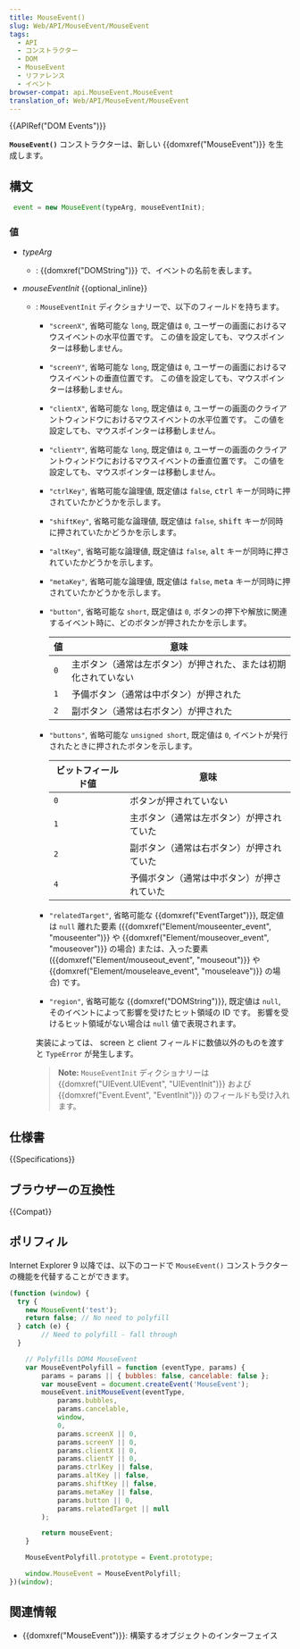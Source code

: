 ```yaml
---
title: MouseEvent()
slug: Web/API/MouseEvent/MouseEvent
tags:
  - API
  - コンストラクター
  - DOM
  - MouseEvent
  - リファレンス
  - イベント
browser-compat: api.MouseEvent.MouseEvent
translation_of: Web/API/MouseEvent/MouseEvent
---
```

{{APIRef("DOM Events")}}

**`MouseEvent()`** コンストラクターは、新しい {{domxref("MouseEvent")}} を生成します。

## 構文

```js
 event = new MouseEvent(typeArg, mouseEventInit);
```

### 値

- _typeArg_
  - : {{domxref("DOMString")}} で、イベントの名前を表します。
- _mouseEventInit_ {{optional_inline}}

  - : `MouseEventInit` ディクショナリーで、以下のフィールドを持ちます。

    - `"screenX"`, 省略可能な `long`, 既定値は `0`,
      ユーザーの画面におけるマウスイベントの水平位置です。
      この値を設定しても、マウスポインターは移動しません。
    - `"screenY"`, 省略可能な `long`, 既定値は `0`,
      ユーザーの画面におけるマウスイベントの垂直位置です。
      この値を設定しても、マウスポインターは移動しません。
    - `"clientX"`, 省略可能な `long`, 既定値は `0`,
      ユーザーの画面のクライアントウィンドウにおけるマウスイベントの水平位置です。
      この値を設定しても、マウスポインターは移動しません。
    - `"clientY"`, 省略可能な `long`, 既定値は `0`,
      ユーザーの画面のクライアントウィンドウにおけるマウスイベントの垂直位置です。
      この値を設定しても、マウスポインターは移動しません。
    - `"ctrlKey"`, 省略可能な論理値, 既定値は `false`,
      <kbd>ctrl</kbd> キーが同時に押されていたかどうかを示します。
    - `"shiftKey"`, 省略可能な論理値, 既定値は `false`,
      <kbd>shift</kbd> キーが同時に押されていたかどうかを示します。
    - `"altKey"`, 省略可能な論理値, 既定値は `false`,
      <kbd>alt</kbd> キーが同時に押されていたかどうかを示します。
    - `"metaKey"`, 省略可能な論理値, 既定値は `false`,
      <kbd>meta</kbd> キーが同時に押されていたかどうかを示します。
    - `"button"`, 省略可能な `short`, 既定値は `0`,
      ボタンの押下や解放に関連するイベント時に、どのボタンが押されたかを示します。

      | 値    | 意味                                                           |
      | ----- | -------------------------------------------------------------- |
      | `0`   | 主ボタン（通常は左ボタン）が押された、または初期化されていない |
      | `1`   | 予備ボタン（通常は中ボタン）が押された                         |
      | `2`   | 副ボタン（通常は右ボタン）が押された                           |

    - `"buttons"`, 省略可能な `unsigned short`, 既定値は `0`,
      イベントが発行されたときに押されたボタンを示します。

      | ビットフィールド値 | 意味                                       |
      | ------------------ | ------------------------------------------ |
      | `0`                | ボタンが押されていない                     |
      | `1`                | 主ボタン（通常は左ボタン）が押されていた   |
      | `2`                | 副ボタン（通常は右ボタン）が押されていた   |
      | `4`                | 予備ボタン（通常は中ボタン）が押されていた |

    - `"relatedTarget"`, 省略可能な {{domxref("EventTarget")}}, 既定値は `null`
      離れた要素
      ({{domxref("Element/mouseenter_event", "mouseenter")}} や {{domxref("Element/mouseover_event", "mouseover")}} の場合)
      または、入った要素 ({{domxref("Element/mouseout_event", "mouseout")}} や {{domxref("Element/mouseleave_event", "mouseleave")}} の場合) です。
    - `"region"`, 省略可能な {{domxref("DOMString")}}, 既定値は `null`,
      そのイベントによって影響を受けたヒット領域の ID です。
      影響を受けるヒット領域がない場合は `null` 値で表現されます。

    実装によっては、 screen と client フィールドに数値以外のものを渡すと `TypeError` が発生します。

    > **Note:** `MouseEventInit` ディクショナリーは {{domxref("UIEvent.UIEvent", "UIEventInit")}} および {{domxref("Event.Event", "EventInit")}} のフィールドも受け入れます。

## 仕様書

{{Specifications}}

## ブラウザーの互換性

{{Compat}}

## ポリフィル

Internet Explorer 9 以降では、以下のコードで `MouseEvent()` コンストラクターの機能を代替することができます。

```js
(function (window) {
  try {
    new MouseEvent('test');
    return false; // No need to polyfill
  } catch (e) {
		// Need to polyfill - fall through
  }

    // Polyfills DOM4 MouseEvent
	var MouseEventPolyfill = function (eventType, params) {
		params = params || { bubbles: false, cancelable: false };
		var mouseEvent = document.createEvent('MouseEvent');
		mouseEvent.initMouseEvent(eventType,
			params.bubbles,
			params.cancelable,
			window,
			0,
			params.screenX || 0,
			params.screenY || 0,
			params.clientX || 0,
			params.clientY || 0,
			params.ctrlKey || false,
			params.altKey || false,
			params.shiftKey || false,
			params.metaKey || false,
			params.button || 0,
			params.relatedTarget || null
		);

		return mouseEvent;
	}

	MouseEventPolyfill.prototype = Event.prototype;

	window.MouseEvent = MouseEventPolyfill;
})(window);
```

## 関連情報

- {{domxref("MouseEvent")}}: 構築するオブジェクトのインターフェイス
